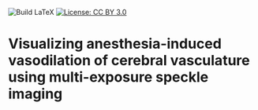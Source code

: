 ![Build LaTeX](https://github.com/shiruken/visualizing-anesthesia-induced-vasodilation-of-cerebral-vasculature-using-mesi/workflows/Build%20LaTeX/badge.svg?branch=master) [![License: CC BY 3.0](https://img.shields.io/badge/License-CC%20BY%203.0-lightgrey.svg)](https://creativecommons.org/licenses/by/3.0/)

# Visualizing anesthesia-induced vasodilation of cerebral vasculature using multi-exposure speckle imaging
